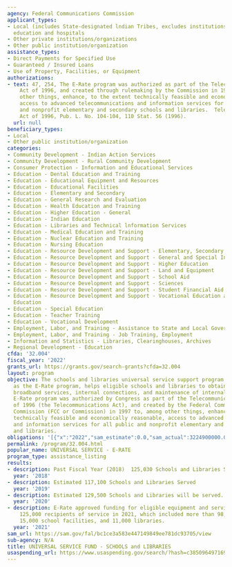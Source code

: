 ```yaml
---
agency: Federal Communications Commission
applicant_types:
- Local (includes State-designated lndian Tribes, excludes institutions of higher
  education and hospitals
- Other private institutions/organizations
- Other public institution/organization
assistance_types:
- Direct Payments for Specified Use
- Guaranteed / Insured Loans
- Use of Property, Facilities, or Equipment
authorizations:
- text: 47, 254, The E-Rate program was authorized as part of the Telecommunications
    Act of 1996, and created through rulemaking by the Commission in 1997 to, among
    other things, enhance, to the extent technically feasible and economically reasonable,
    access to advanced telecommunications and information services for all public
    and nonprofit elementary and secondary schools and libraries.  Telecommunications
    Act of 1996, Pub. L. No. 104-104, 110 Stat. 56 (1996).
  url: null
beneficiary_types:
- Local
- Other public institution/organization
categories:
- Community Development - Indian Action Services
- Community Development - Rural Community Development
- Consumer Protection - Information and Educational Services
- Education - Dental Education and Training
- Education - Educational Equipment and Resources
- Education - Educational Facilities
- Education - Elementary and Secondary
- Education - General Research and Evaluation
- Education - Health Education and Training
- Education - Higher Education - General
- Education - Indian Education
- Education - Libraries and Technical lnformation Services
- Education - Medical Education and Training
- Education - Nuclear Education and Training
- Education - Nursing Education
- Education - Resource Development and Support - Elementary, Secondary Education
- Education - Resource Development and Support - General and Special Interest Organizations
- Education - Resource Development and Support - Higher Education
- Education - Resource Development and Support - Land and Equipment
- Education - Resource Development and Support - School Aid
- Education - Resource Development and Support - Sciences
- Education - Resource Development and Support - Student Financial Aid
- Education - Resource Development and Support - Vocational Education and Handicapped
  Education
- Education - Special Education
- Education - Teacher Training
- Education - Vocational Development
- Employment, Labor, and Training - Assistance to State and Local Governments
- Employment, Labor, and Training - Job Training, Employment
- Information and Statistics - Libraries, Clearinghouses, Archives
- Regional Development - Education
cfda: '32.004'
fiscal_year: '2022'
grants_url: https://grants.gov/search-grants?cfda=32.004
layout: program
objective: The schools and libraries universal service support program, commonly known
  as the E-Rate program, helps eligible schools and libraries to obtain affordable
  broadband services, internal connections, and maintenance of internal connections.  The
  E-Rate program was authorized by Congress as part of the Telecommunications Act
  of 1996 (the Telecommunications Act), and created by the Federal Communications
  Commission (FCC or Commission) in 1997 to, among other things, enhance, to the extent
  technically feasible and economically reasonable, access to advanced telecommunications
  and information services for all public and nonprofit elementary and secondary schools
  and libraries.
obligations: '[{"x":"2022","sam_estimate":0.0,"sam_actual":3224900000.0,"usa_spending_actual":1825756946.6},{"x":"2023","sam_estimate":2478500000.0,"sam_actual":0.0,"usa_spending_actual":2390204316.55},{"x":"2024","sam_estimate":3025500000.0,"sam_actual":0.0,"usa_spending_actual":1843795588.01}]'
permalink: /program/32.004.html
popular_name: UNIVERSAL SERVICE - E-RATE
program_type: assistance_listing
results:
- description: Past Fiscal Year (2018)  125,030 Schools and Libraries Served
  year: '2018'
- description: Estimated 117,100 Schools and Libraries Served
  year: '2019'
- description: Estimated 129,500 Schools and Libraries will be served.
  year: '2020'
- description: E-Rate approved funding for eligible equipment and services for over
    125,000 recipients of service in 2021, which included more than 98,000 schools,
    15,000 school facilities, and 11,000 libraries.
  year: '2021'
sam_url: https://sam.gov/fal/bc1ce3a583e447149849ee781dc93705/view
sub-agency: N/A
title: UNIVERSAL SERVICE FUND - SCHOOLS and LIBRARIES
usaspending_url: https://www.usaspending.gov/search/?hash=c3850964971694c2853dfdf7641d04d9
---
```

